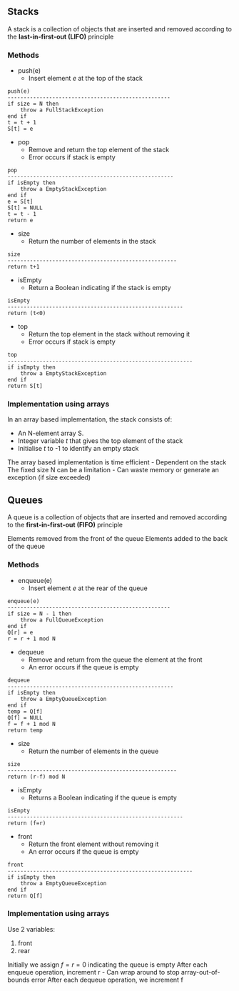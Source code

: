 ## Stacks
A stack is a collection of objects that are inserted and removed according to the **last-in-first-out (LIFO)** principle

### Methods
- push(e)
	- Insert element *e* at the top of the stack

```
push(e)
---------------------------------------------------
if size = N then
	throw a FullStackException
end if
t = t + 1
S[t] = e
```

- pop
	- Remove and return the top element of the stack
	- Error occurs if stack is empty

```
pop
----------------------------------------------------
if isEmpty then
	throw a EmptyStackException
end if
e = S[t]
S[t] = NULL
t = t - 1
return e
```

- size
	- Return the number of elements in the stack

```
size
-----------------------------------------------------
return t+1
```

- isEmpty
	- Return a Boolean indicating if the stack is empty

```
isEmpty
-------------------------------------------------------
return (t<0)
```

- top
	- Return the top element in the stack without removing it
	- Error occurs if stack is empty

```
top
----------------------------------------------------------
if isEmpty then
	throw a EmptyStackException
end if
return S[t]
```

### Implementation using arrays
In an array based implementation, the stack consists of:
- An N-element array S.
- Integer variable *t* that gives the top element of the stack
- Initialise *t* to -1 to identify an empty stack

The array based implementation is time efficient - Dependent on the stack
The fixed size N can be a limitation - Can waste memory or generate an exception (if size exceeded)

## Queues
A queue is a collection of objects that are inserted and removed according to the **first-in-first-out (FIFO)** principle

Elements removed from the front of the queue
Elements added to the back of the queue

### Methods
- enqueue(e)
	- Insert element *e* at the rear of the queue

```
enqueue(e)
---------------------------------------------------
if size = N - 1 then
	throw a FullQueueException
end if
Q[r] = e
r = r + 1 mod N
```

- dequeue
	- Remove and return from the queue the element at the front
	- An error occurs if the queue is empty

```
dequeue
----------------------------------------------------
if isEmpty then
	throw a EmptyQueueException
end if
temp = Q[f]
Q[f] = NULL
f = f + 1 mod N
return temp
```

- size
	- Return the number of elements in the queue

```
size
-----------------------------------------------------
return (r-f) mod N
```

- isEmpty
	- Returns a Boolean indicating if the queue is empty

```
isEmpty
-------------------------------------------------------
return (f=r)
```

- front
	- Return the front element without removing it
	- An error occurs if the queue is empty

```
front
----------------------------------------------------------
if isEmpty then
	throw a EmptyQueueException
end if
return Q[f]
```

### Implementation using arrays
Use 2 variables:
1. front
2. rear

Initially we assign $f=r=0$ indicating the queue is empty
After each enqueue operation, increment r - Can wrap around to stop array-out-of-bounds error
After each dequeue operation, we increment f

